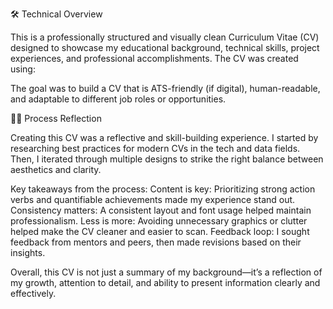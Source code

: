 🛠️ Technical Overview

This is a professionally structured and visually clean Curriculum Vitae (CV) designed to showcase my educational background, technical skills, project experiences, and professional accomplishments. The CV was created using:

The goal was to build a CV that is ATS-friendly (if digital), human-readable, and adaptable to different job roles or opportunities.

✍🏽 Process Reflection

Creating this CV was a reflective and skill-building experience. I started by researching best practices for modern CVs in the tech and data fields. Then, I iterated through multiple designs to strike the right balance between aesthetics and clarity.

Key takeaways from the process: Content is key: Prioritizing strong action verbs and quantifiable achievements made my experience stand out. Consistency matters: A consistent layout and font usage helped maintain professionalism. Less is more: Avoiding unnecessary graphics or clutter helped make the CV cleaner and easier to scan. Feedback loop: I sought feedback from mentors and peers, then made revisions based on their insights.

Overall, this CV is not just a summary of my background—it’s a reflection of my growth, attention to detail, and ability to present information clearly and effectively.

